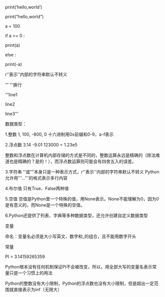 print(‘hello,world’)

print(“hello,world”)

 

a = 100

if a >= 0 :

print(a)

else :

print(-a)

 

r’’表示’’内部的字符串默认不转义

‘’’ ‘’’换行

‘’’line1

line2

line3’’’

 

数据类型：

1.整数 1, 100, -800, 0     十六进制用0x前缀和0-9，a-f表示

2.浮点数 3.14  -9.01   123000 = 1.23e5

整数和浮点数在计算机内部存储的方式是不同的，整数运算永远是精确的（除法难道也是精确的？是的！），而浮点数运算则可能会有四舍五入的误差。

3.字符串 ''或""本身只是一种表示方式，r''表示''内部的字符串默认不转义 Python允许用'''...'''的格式表示多行内容

4.布尔值  只有True、False两种值

5.空值  空值是Python里一个特殊的值，用None表示。None不能理解为0，因为0是有意义的，而None是一个特殊的空值。

6.Python还提供了列表、字典等多种数据类型，还允许创建自定义数据类型

 

变量

命名：变量名必须是大小写英文、数字和_的组合，且不能用数字开头

 

常量

PI = 3.14159265359

Python根本没有任何机制保证PI不会被改变，所以，用全部大写的变量名表示常量只是一个习惯上的用法

Python的整数没有大小限制，Python的浮点数也没有大小限制，但是超出一定范围就直接表示为inf（无限大）